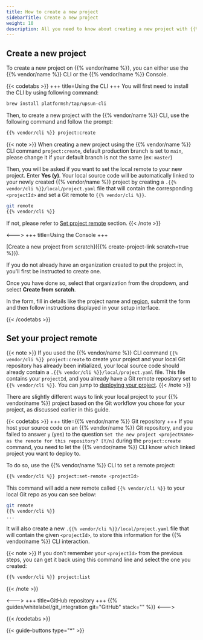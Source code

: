```yaml
---
title: How to create a new project
sidebarTitle: Create a new project
weight: 10
description: All you need to know about creating a new project with {{% vendor/name %}}
---
```


## Create a new project

To create a new project on {{% vendor/name %}}, you can either use the {{% vendor/name %}} CLI or the {{% vendor/name %}} Console.

{{< codetabs >}}
+++
title=Using the CLI
+++
You will first need to install the CLI by using following command:

```bash {location="Terminal"}
brew install platformsh/tap/upsun-cli
```

Then, to create a new project with the {{% vendor/name %}} CLI, use the following command and follow the prompt:
```bash {location="Terminal"}
{{% vendor/cli %}} project:create
```

{{< note >}}
When creating a new project using the {{% vendor/name %}} CLI command `project:create`, default production branch is set to ``main``, please change it if your default branch is not the same (ex: `master`)

Then, you will be asked if you want to set the local remote to your new project. Enter **Yes (y)**.
Your local source code will be automatically linked to your newly created {{% vendor/name %}} project by creating a `.{{% vendor/cli %}}/local/project.yaml` file that will contain the corresponding `<projectId>` and set a Git remote to `{{% vendor/cli %}}`.

```bash {location="Terminal"}
git remote
{{% vendor/cli %}}
```

If not, please refer to [Set project remote](#set-project-remote) section.
{{< /note >}}

<--->
+++
title=Using the Console
+++

[Create a new project from scratch]({{% create-project-link scratch=true %}}).

If you do not already have an organization created to put the project in, you'll first be instructed to create one.

Once you have done so, select that organization from the dropdown, and select **Create from scratch**.

In the form, fill in details like the project name and [region](/development/regions.md), submit the form and then follow instructions displayed in your setup interface.

[//]: # (You'll be able to define resources for the project after your first push.)

[//]: # (After creating a project with the Console, you need to let the {{% vendor/name %}} CLI know which linked project you want to deploy to.)

{{< /codetabs >}}


## Set your project remote

{{< note >}}
If you used the {{% vendor/name %}} CLI command `{{% vendor/cli %}} project:create` to create your project and your local Git repository has already been initialized, your local source code should already contain a ``.{{% vendor/cli %}}/local/project.yaml`` file. This file contains your `projectId`, and you already have a Git remote repository set to `{{% vendor/cli %}}`.
You can jump to [deploying your project](/get-started/quick-start/deploy.md).
{{< /note >}}

There are slightly different ways to link your local project to your {{% vendor/name %}} project based on the Git workflow you chose for your project, as discussed earlier in this guide.

{{< codetabs >}}
+++
title={{% vendor/name %}} Git repository
+++
If you host your source code on an {{% vendor/name %}} Git repository, and you failed to answer `y` (yes) to the question `Set the new project <projectName> as the remote for this repository? [Y/n]` during the ``project:create`` command, you need to let the {{% vendor/name %}} CLI know which linked project you want to deploy to.

To do so, use the {{% vendor/name %}} CLI to set a remote project:
```bash {location="Terminal"}
{{% vendor/cli %}} project:set-remote <projectId>
```

This command will add a new remote called `{{% vendor/cli %}}` to your local Git repo as you can see below:
```bash {location="Terminal"}
git remote
{{% vendor/cli %}}
...
```

It will also create a new `.{{% vendor/cli %}}/local/project.yaml` file that will contain the given `<projectId>`, to store this information for the {{% vendor/name %}} CLI interaction.

{{< note >}}
If you don’t remember your `<projectId>` from the previous steps, you can get it back using this command line and select the one you created:
```bash {location="Terminal"}
{{% vendor/cli %}} project:list
```
{{< /note >}}

<--->
+++
title=GitHub repository
+++
{{% guides/whitelabel/git_integration git="GitHub" stack="" %}}
<--->

[//]: # (TODO uncomment this tab when Gitlab or Bitbucket integration would be available)
[//]: # (+++)

[//]: # (title=Gitlab repository)

[//]: # (+++)

[//]: # ({{% guides/whitelabel/git_integration git="Gitlab" stack="Express" %}})

[//]: # (<--->)

[//]: # (+++)

[//]: # (title=Bitbucket repository)

[//]: # (+++)

[//]: # ({{% guides/whitelabel/git_integration git="Bitbucket" stack="Express" %}})

{{< /codetabs >}}

{{< guide-buttons type="*" >}}
